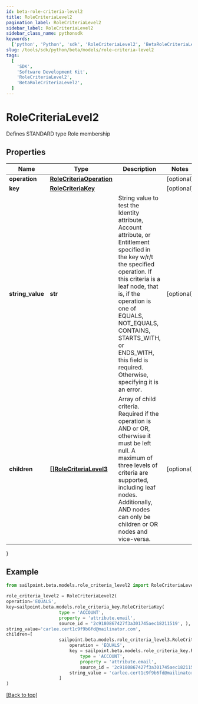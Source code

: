 ```yaml
---
id: beta-role-criteria-level2
title: RoleCriteriaLevel2
pagination_label: RoleCriteriaLevel2
sidebar_label: RoleCriteriaLevel2
sidebar_class_name: pythonsdk
keywords:
  ['python', 'Python', 'sdk', 'RoleCriteriaLevel2', 'BetaRoleCriteriaLevel2']
slug: /tools/sdk/python/beta/models/role-criteria-level2
tags:
  [
    'SDK',
    'Software Development Kit',
    'RoleCriteriaLevel2',
    'BetaRoleCriteriaLevel2',
  ]
---
```


# RoleCriteriaLevel2

Defines STANDARD type Role membership

## Properties

| Name | Type | Description | Notes |
| --- | --- | --- | --- |
| **operation** | [**RoleCriteriaOperation**](role-criteria-operation) |  | [optional] |
| **key** | [**RoleCriteriaKey**](role-criteria-key) |  | [optional] |
| **string_value** | **str** | String value to test the Identity attribute, Account attribute, or Entitlement specified in the key w/r/t the specified operation. If this criteria is a leaf node, that is, if the operation is one of EQUALS, NOT_EQUALS, CONTAINS, STARTS_WITH, or ENDS_WITH, this field is required. Otherwise, specifying it is an error. | [optional] |
| **children** | [**[]RoleCriteriaLevel3**](role-criteria-level3) | Array of child criteria. Required if the operation is AND or OR, otherwise it must be left null. A maximum of three levels of criteria are supported, including leaf nodes. Additionally, AND nodes can only be children or OR nodes and vice-versa. | [optional] |

}

## Example

```python
from sailpoint.beta.models.role_criteria_level2 import RoleCriteriaLevel2

role_criteria_level2 = RoleCriteriaLevel2(
operation='EQUALS',
key=sailpoint.beta.models.role_criteria_key.RoleCriteriaKey(
                    type = 'ACCOUNT',
                    property = 'attribute.email',
                    source_id = '2c9180867427f3a301745aec18211519', ),
string_value='carlee.cert1c9f9b6fd@mailinator.com',
children=[
                    sailpoint.beta.models.role_criteria_level3.RoleCriteriaLevel3(
                        operation = 'EQUALS',
                        key = sailpoint.beta.models.role_criteria_key.RoleCriteriaKey(
                            type = 'ACCOUNT',
                            property = 'attribute.email',
                            source_id = '2c9180867427f3a301745aec18211519', ),
                        string_value = 'carlee.cert1c9f9b6fd@mailinator.com', )
                    ]
)

```

[[Back to top]](#)
